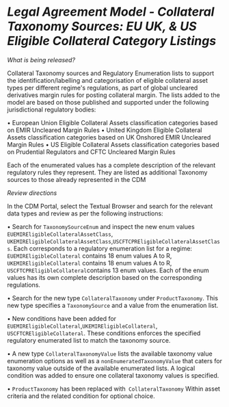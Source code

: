 # *Legal Agreement Model - Collateral Taxonomy Sources: EU UK, & US Eligible Collateral Category Listings*

_What is being released?_

Collateral Taxonomy sources and Regulatory Enumeration lists to support the identification/labelling and categorisation of eligible collateral asset types per different regime's regulations, as part of global uncleared derivatives margin rules for posting collateral margin. The lists added to the model are based on those published and supported under the following jurisdictional regulatory bodies:

•	European Union Eligible Collateral Assets classification categories based on EMIR Uncleared Margin Rules
•	United Kingdom Eligible Collateral Assets classification categories based on UK Onshored EMIR Uncleared Margin Rules
•	US Eligible Collateral Assets classification categories based on Prudential Regulators and CFTC Uncleared Margin Rules

Each of the enumerated values has a complete description of the relevant regulatory rules they represent. They are listed as additional Taxonomy sources to those already represented in the CDM 


_Review directions_

In the CDM Portal, select the Textual Browser and search for the relevant data types and review as per the following instructions:

•	Search for `TaxonomySourceEnum` and inspect the new  enum values `EUEMIREligibleCollateralAssetClass`, `UKEMIREligibleCollateralAssetClass`,`USCFTCPREligibleCollateralAssetClass`. Each corresponds to a regulatory enumeration list for a regime: `EUEMIREligibleCollateral` contains 18 enum values A to R, `UKEMIREligibleCollateral` contains 18 enum values A to R, `USCFTCPREligibleCollateral`contains 13 enum values. Each of the enum values has its own complete description based on the corresponding regulations.

•	Search for the new type `CollateralTaxonomy` under `ProductTaxonomy`. This new type specifies a `TaxonomySource` and a value from the enumeration list. 

•	New conditions have been added for `EUEMIREligibleCollateral`,`UKEMIREligibleCollateral`, `USCFTCREligibleCollateral`. These conditions enforces the specified regulatory enumerated list to match the taxonomy source.

•	A new type `CollateralTaxonomyValue` lists the available taxonomy value enumeration options as well as a `nonEnumeratedTaxonomyValue` that caters for taxonomy value outside of the available enumerated lists. A logical condition was added to ensure one collateral taxonomy values is specified.

•	`ProductTaxonomy` has been replaced with` CollateralTaxonomy` Within asset criteria and the related condition for optional choice.


